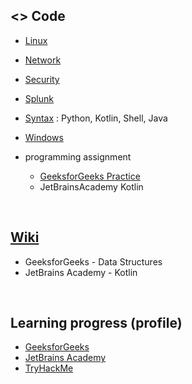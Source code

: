 
## <> Code

* [Linux](https://github.com/kimbbang/publicTIL/blob/main/Linux)    
* [Network](https://github.com/kimbbang/publicTIL/tree/main/Network)   
* [Security](https://github.com/kimbbang/publicTIL/tree/main/Security)    
* [Splunk](https://github.com/kimbbang/publicTIL/blob/main/Splunk)    
* [Syntax](https://github.com/kimbbang/publicTIL/tree/main/Syntax) : Python, Kotlin, Shell, Java    
* [Windows](https://github.com/kimbbang/publicTIL/tree/main/Windows)    

* programming assignment
  * [GeeksforGeeks Practice](https://github.com/kimbbang/publicTIL/tree/main/programming%20assignment/GeeksforGeeks_Practice)
  * JetBrainsAcademy Kotlin
<br/>

## [Wiki](https://github.com/kimbbang/publicTIL/wiki)

* GeeksforGeeks - Data Structures   
* JetBrains Academy - Kotlin   

<br/>

## Learning progress (profile)

* [GeeksforGeeks](https://auth.geeksforgeeks.org/user/kimbbang)
* [JetBrains Academy](https://hyperskill.org/profile/233833697)
* [TryHackMe](https://tryhackme.com/p/kimbbang)

